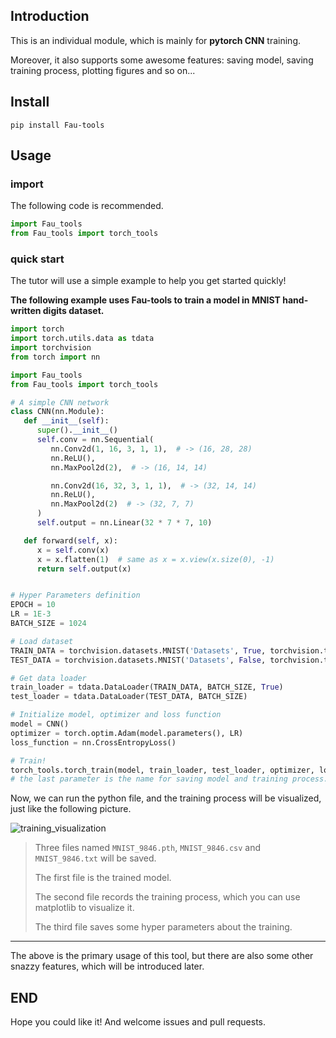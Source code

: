 ## Introduction

This is an individual module, which is mainly for **pytorch CNN** training.

Moreover, it also supports some awesome features: saving model, saving training process, plotting figures and so on...

## Install

`pip install Fau-tools`

## Usage

### import

The following code is recommended.

```python
import Fau_tools
from Fau_tools import torch_tools
```

### quick start

The tutor will use a simple example to help you get started quickly!

**The following example uses Fau-tools to train a model in MNIST hand-written digits dataset.**

```python
import torch
import torch.utils.data as tdata
import torchvision
from torch import nn

import Fau_tools
from Fau_tools import torch_tools

# A simple CNN network
class CNN(nn.Module):
   def __init__(self):
      super().__init__()
      self.conv = nn.Sequential(
         nn.Conv2d(1, 16, 3, 1, 1),  # -> (16, 28, 28)
         nn.ReLU(),
         nn.MaxPool2d(2),  # -> (16, 14, 14)

         nn.Conv2d(16, 32, 3, 1, 1),  # -> (32, 14, 14)
         nn.ReLU(),
         nn.MaxPool2d(2)  # -> (32, 7, 7)
      )
      self.output = nn.Linear(32 * 7 * 7, 10)

   def forward(self, x):
      x = self.conv(x)
      x = x.flatten(1)  # same as x = x.view(x.size(0), -1)
      return self.output(x)


# Hyper Parameters definition
EPOCH = 10
LR = 1E-3
BATCH_SIZE = 1024

# Load dataset
TRAIN_DATA = torchvision.datasets.MNIST('Datasets', True, torchvision.transforms.ToTensor(), download=True)
TEST_DATA = torchvision.datasets.MNIST('Datasets', False, torchvision.transforms.ToTensor())

# Get data loader
train_loader = tdata.DataLoader(TRAIN_DATA, BATCH_SIZE, True)
test_loader = tdata.DataLoader(TEST_DATA, BATCH_SIZE)

# Initialize model, optimizer and loss function
model = CNN()
optimizer = torch.optim.Adam(model.parameters(), LR)
loss_function = nn.CrossEntropyLoss()

# Train!
torch_tools.torch_train(model, train_loader, test_loader, optimizer, loss_function, EPOCH, "MNIST")
# the last parameter is the name for saving model and training process.
```

Now, we can run the python file, and the training process will be visualized, just like the following picture.

![training_visualization](github_attachment/training_visualization.png)

> Three files named `MNIST_9846.pth`, `MNIST_9846.csv` and `MNIST_9846.txt` will be saved.
>
> The first file is the trained model.
> 
> The second file records the training process, which you can use matplotlib to visualize it.
> 
> The third file saves some hyper parameters about the training.

---

The above is the primary usage of this tool, but there are also some other snazzy features, which will be introduced later.

## END

Hope you could like it! And welcome issues and pull requests.
